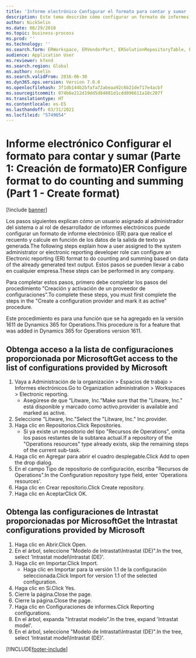 ```yaml
---
title: 'Informe electrónico Configurar el formato para contar y sumar (Parte 1: Creación de formato)'
description: Este tema describe cómo configurar un formato de informes electrónicos para realizar recuentos y sumas en función de los datos de la salida de texto ya generados. (Parte 1)
author: NickSelin
ms.date: 08/29/2018
ms.topic: business-process
ms.prod: ''
ms.technology: ''
ms.search.form: ERWorkspace, ERVendorPart, ERSolutionRepositoryTable, ERSolutionRepositoryCreateDropDialog, ERSolutionImport,  ERSolutionTable
audience: Application User
ms.reviewer: kfend
ms.search.region: Global
ms.author: nselin
ms.search.validFrom: 2016-06-30
ms.dyn365.ops.version: Version 7.0.0
ms.openlocfilehash: 3f1db144b2bfafa72abeaa92c6b21de717e4acbf
ms.sourcegitcommit: 074b6e212d19dd5d84881d1cdd096611a18c207f
ms.translationtype: HT
ms.contentlocale: es-ES
ms.lasthandoff: 03/31/2021
ms.locfileid: "5749054"
---
```

# <a name="er-configure-format-to-do-counting-and-summing-part-1---create-format"></a><span data-ttu-id="10a90-104">Informe electrónico Configurar el formato para contar y sumar (Parte 1: Creación de formato)</span><span class="sxs-lookup"><span data-stu-id="10a90-104">ER Configure format to do counting and summing (Part 1 - Create format)</span></span>

[!include [banner](../../includes/banner.md)]

<span data-ttu-id="10a90-105">Los pasos siguientes explican cómo un usuario asignado al administrador del sistema o al rol de desarrollador de informes electrónicos puede configurar un formato de informe electrónico (ER) para que realice el recuento y calcule en función de los datos de la salida de texto ya generada.</span><span class="sxs-lookup"><span data-stu-id="10a90-105">The following steps explain how a user assigned to the system administrator or electronic reporting developer role can configure an Electronic reporting (ER) format to do counting and summing based on data of the already generated text output.</span></span> <span data-ttu-id="10a90-106">Estos pasos se pueden llevar a cabo en cualquier empresa.</span><span class="sxs-lookup"><span data-stu-id="10a90-106">These steps can be performed in any company.</span></span>

<span data-ttu-id="10a90-107">Para completar estos pasos, primero debe completar los pasos del procedimiento "Creación y activación de un proveedor de configuraciones".</span><span class="sxs-lookup"><span data-stu-id="10a90-107">To complete these steps, you must first complete the steps in the "Create a configuration provider and mark it as active" procedure.</span></span>

<span data-ttu-id="10a90-108">Este procedimiento es para una función que se ha agregado en la versión 1611 de Dynamics 365 for Operations.</span><span class="sxs-lookup"><span data-stu-id="10a90-108">This procedure is for a feature that was added in Dynamics 365 for Operations version 1611.</span></span>


## <a name="get-access-to-the-list-of-configurations-provided-by-microsoft"></a><span data-ttu-id="10a90-109">Obtenga acceso a la lista de configuraciones proporcionada por Microsoft</span><span class="sxs-lookup"><span data-stu-id="10a90-109">Get access to the list of configurations provided by Microsoft</span></span>
1. <span data-ttu-id="10a90-110">Vaya a Administración de la organización > Espacios de trabajo > Informes electrónicos.</span><span class="sxs-lookup"><span data-stu-id="10a90-110">Go to Organization administration > Workspaces > Electronic reporting.</span></span>
    * <span data-ttu-id="10a90-111">Asegúrese de que “Litware, Inc.”</span><span class="sxs-lookup"><span data-stu-id="10a90-111">Make sure that the "Litware, Inc."</span></span> <span data-ttu-id="10a90-112">está disponible y marcado como activo.</span><span class="sxs-lookup"><span data-stu-id="10a90-112">provider is available and marked as active.</span></span>  
2. <span data-ttu-id="10a90-113">Seleccione "Litware, Inc."</span><span class="sxs-lookup"><span data-stu-id="10a90-113">Select the "Litware, Inc."</span></span> <span data-ttu-id="10a90-114">Inc.</span><span class="sxs-lookup"><span data-stu-id="10a90-114">provider.</span></span>
3. <span data-ttu-id="10a90-115">Haga clic en Repositorios.</span><span class="sxs-lookup"><span data-stu-id="10a90-115">Click Repositories.</span></span>
    * <span data-ttu-id="10a90-116">Si ya existe un repositorio del tipo "Recursos de Operations", omita los pasos restantes de la subtarea actual.</span><span class="sxs-lookup"><span data-stu-id="10a90-116">If a repository of the "Operations resources" type already exists, skip the remaining steps of the current sub-task.</span></span>  
4. <span data-ttu-id="10a90-117">Haga clic en Agregar para abrir el cuadro desplegable.</span><span class="sxs-lookup"><span data-stu-id="10a90-117">Click Add to open the drop dialog.</span></span>
5. <span data-ttu-id="10a90-118">En el campo Tipo de repositorio de configuración, escriba "Recursos de Operations".</span><span class="sxs-lookup"><span data-stu-id="10a90-118">In the Configuration repository type field, enter 'Operations resources'.</span></span>
6. <span data-ttu-id="10a90-119">Haga clic en Crear repositorio.</span><span class="sxs-lookup"><span data-stu-id="10a90-119">Click Create repository.</span></span>
7. <span data-ttu-id="10a90-120">Haga clic en Aceptar</span><span class="sxs-lookup"><span data-stu-id="10a90-120">Click OK.</span></span>

## <a name="get-the-intrastat-configurations-provided-by-microsoft"></a><span data-ttu-id="10a90-121">Obtenga las configuraciones de Intrastat proporcionadas por Microsoft</span><span class="sxs-lookup"><span data-stu-id="10a90-121">Get the Intrastat configurations provided by Microsoft</span></span>
1. <span data-ttu-id="10a90-122">Haga clic en Abrir.</span><span class="sxs-lookup"><span data-stu-id="10a90-122">Click Open.</span></span>
2. <span data-ttu-id="10a90-123">En el árbol, seleccione "Modelo de Intrastat\Intrastat (DE)".</span><span class="sxs-lookup"><span data-stu-id="10a90-123">In the tree, select 'Intrastat model\Intrastat (DE)'.</span></span>
3. <span data-ttu-id="10a90-124">Haga clic en Importar.</span><span class="sxs-lookup"><span data-stu-id="10a90-124">Click Import.</span></span>
    * <span data-ttu-id="10a90-125">Haga clic en Importar para la versión 1.1 de la configuración seleccionada.</span><span class="sxs-lookup"><span data-stu-id="10a90-125">Click Import for version 1.1 of the selected configuration.</span></span>  
4. <span data-ttu-id="10a90-126">Haga clic en Sí.</span><span class="sxs-lookup"><span data-stu-id="10a90-126">Click Yes.</span></span>
5. <span data-ttu-id="10a90-127">Cierre la página.</span><span class="sxs-lookup"><span data-stu-id="10a90-127">Close the page.</span></span>
6. <span data-ttu-id="10a90-128">Cierre la página.</span><span class="sxs-lookup"><span data-stu-id="10a90-128">Close the page.</span></span>
7. <span data-ttu-id="10a90-129">Haga clic en Configuraciones de informes.</span><span class="sxs-lookup"><span data-stu-id="10a90-129">Click Reporting configurations.</span></span>
8. <span data-ttu-id="10a90-130">En el árbol, expanda "Intrastat modelo".</span><span class="sxs-lookup"><span data-stu-id="10a90-130">In the tree, expand 'Intrastat model'.</span></span>
9. <span data-ttu-id="10a90-131">En el árbol, seleccione "Modelo de Intrastat\Intrastat (DE)".</span><span class="sxs-lookup"><span data-stu-id="10a90-131">In the tree, select 'Intrastat model\Intrastat (DE)'.</span></span>



[!INCLUDE[footer-include](../../../../includes/footer-banner.md)]